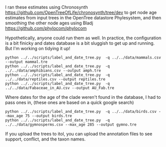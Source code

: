 I ran these estimates using Chronosynth https://github.com/OpenTreeOfLife/chronosynth/tree/dev
to get node age estimates from input trees in the OpenTree datastore Phylesystem,
and then smoothing the other node ages using Bladj https://github.com/phylocom/phylocom

Hypothetically, anyone could run them as well.
In practice, the configuration is a bit finicky and dates database is a bit sluggish to get up and running.
But I'm working on tidying it up!

```
python ../../scripts/label_and_date_tree.py  -q ../../data/mammals.csv --output mammal.tre
python ../../scripts/label_and_date_tree.py  -q ../../data/amphibians.csv --output amph.tre
python ../../scripts/label_and_date_tree.py  -q ../../data/reptiles.csv --output reptiles.tre
python ../../scripts/label_and_date_tree.py  -q ../../data/Fabaceae_in_AU.csv --output AU_Fab.tre
```

Where dates for the age of the clade weren't found in the database, I had to pass ones in, 
(these ones are based on a quick google search)

```
python ../../scripts/label_and_date_tree.py  -q ../../data/birds.csv --max_age 75 --output birds.tre
python ../../scripts/label_and_date_tree.py  -q ../../data/gymnosperms.csv --max_age 285 --output gymno.tre
```

If you upload the trees to itol, you can upload the annotation files to see support, conflict, and the taxon names.